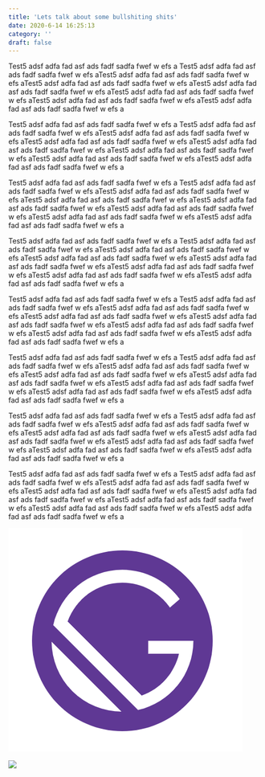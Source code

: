 ```yaml
---
title: 'Lets talk about some bullshiting shits'
date: 2020-6-14 16:25:13
category: ''
draft: false
---
```


Test5 adsf adfa fad asf ads fadf sadfa fwef w efs a Test5 adsf adfa fad asf ads fadf sadfa fwef w efs aTest5 adsf adfa fad asf ads fadf sadfa fwef w efs aTest5 adsf adfa fad asf ads fadf sadfa fwef w efs aTest5 adsf adfa fad asf ads fadf sadfa fwef w efs aTest5 adsf adfa fad asf ads fadf sadfa fwef w efs aTest5 adsf adfa fad asf ads fadf sadfa fwef w efs aTest5 adsf adfa fad asf ads fadf sadfa fwef w efs a

Test5 adsf adfa fad asf ads fadf sadfa fwef w efs a Test5 adsf adfa fad asf ads fadf sadfa fwef w efs aTest5 adsf adfa fad asf ads fadf sadfa fwef w efs aTest5 adsf adfa fad asf ads fadf sadfa fwef w efs aTest5 adsf adfa fad asf ads fadf sadfa fwef w efs aTest5 adsf adfa fad asf ads fadf sadfa fwef w efs aTest5 adsf adfa fad asf ads fadf sadfa fwef w efs aTest5 adsf adfa fad asf ads fadf sadfa fwef w efs a

Test5 adsf adfa fad asf ads fadf sadfa fwef w efs a Test5 adsf adfa fad asf ads fadf sadfa fwef w efs aTest5 adsf adfa fad asf ads fadf sadfa fwef w efs aTest5 adsf adfa fad asf ads fadf sadfa fwef w efs aTest5 adsf adfa fad asf ads fadf sadfa fwef w efs aTest5 adsf adfa fad asf ads fadf sadfa fwef w efs aTest5 adsf adfa fad asf ads fadf sadfa fwef w efs aTest5 adsf adfa fad asf ads fadf sadfa fwef w efs a

Test5 adsf adfa fad asf ads fadf sadfa fwef w efs a Test5 adsf adfa fad asf ads fadf sadfa fwef w efs aTest5 adsf adfa fad asf ads fadf sadfa fwef w efs aTest5 adsf adfa fad asf ads fadf sadfa fwef w efs aTest5 adsf adfa fad asf ads fadf sadfa fwef w efs aTest5 adsf adfa fad asf ads fadf sadfa fwef w efs aTest5 adsf adfa fad asf ads fadf sadfa fwef w efs aTest5 adsf adfa fad asf ads fadf sadfa fwef w efs a

Test5 adsf adfa fad asf ads fadf sadfa fwef w efs a Test5 adsf adfa fad asf ads fadf sadfa fwef w efs aTest5 adsf adfa fad asf ads fadf sadfa fwef w efs aTest5 adsf adfa fad asf ads fadf sadfa fwef w efs aTest5 adsf adfa fad asf ads fadf sadfa fwef w efs aTest5 adsf adfa fad asf ads fadf sadfa fwef w efs aTest5 adsf adfa fad asf ads fadf sadfa fwef w efs aTest5 adsf adfa fad asf ads fadf sadfa fwef w efs a

Test5 adsf adfa fad asf ads fadf sadfa fwef w efs a Test5 adsf adfa fad asf ads fadf sadfa fwef w efs aTest5 adsf adfa fad asf ads fadf sadfa fwef w efs aTest5 adsf adfa fad asf ads fadf sadfa fwef w efs aTest5 adsf adfa fad asf ads fadf sadfa fwef w efs aTest5 adsf adfa fad asf ads fadf sadfa fwef w efs aTest5 adsf adfa fad asf ads fadf sadfa fwef w efs aTest5 adsf adfa fad asf ads fadf sadfa fwef w efs a

Test5 adsf adfa fad asf ads fadf sadfa fwef w efs a Test5 adsf adfa fad asf ads fadf sadfa fwef w efs aTest5 adsf adfa fad asf ads fadf sadfa fwef w efs aTest5 adsf adfa fad asf ads fadf sadfa fwef w efs aTest5 adsf adfa fad asf ads fadf sadfa fwef w efs aTest5 adsf adfa fad asf ads fadf sadfa fwef w efs aTest5 adsf adfa fad asf ads fadf sadfa fwef w efs aTest5 adsf adfa fad asf ads fadf sadfa fwef w efs a

Test5 adsf adfa fad asf ads fadf sadfa fwef w efs a Test5 adsf adfa fad asf ads fadf sadfa fwef w efs aTest5 adsf adfa fad asf ads fadf sadfa fwef w efs aTest5 adsf adfa fad asf ads fadf sadfa fwef w efs aTest5 adsf adfa fad asf ads fadf sadfa fwef w efs aTest5 adsf adfa fad asf ads fadf sadfa fwef w efs aTest5 adsf adfa fad asf ads fadf sadfa fwef w efs aTest5 adsf adfa fad asf ads fadf sadfa fwef w efs a

![](./images/hello.png)

![](./images/cli-tool-example.gif)

